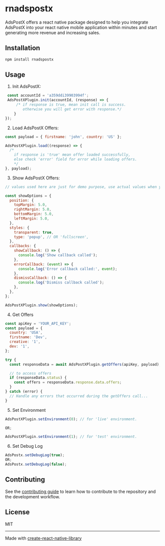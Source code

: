 # rnadspostx

AdsPostX offers a react native package designed to help you integrate AdsPostX into your react native mobile application within minutes and start generating more revenue and increasing sales.

## Installation

```sh
npm install rnadspostx
```

## Usage

1. Init AdsPostX:

```js
 const accountId = 'a359ddi39903994f';
 AdsPostXPlugin.init(accountId, (response) => {
     /* if response is true, mean init call is success.
        otherwise you will get error with response.*/
    }
});
```

2. Load AdsPostX Offers:

```js
const payload = { firstname: 'john', country: 'US' };

AdsPostXPlugin.load((response) => {
  /*
    if response is 'true' mean offer loaded successfully,
    else check 'error' field for error while loading offers.
    */
}, payload);
```

3. Show AdsPostX Offers:

```js
// values used here are just for demo purpose, use actual values when you are integrating SDK.

const showOptions = {
  position: {
    topMargin: 5.0,
    rightMargin: 5.0,
    bottomMargin: 5.0,
    leftMargin: 5.0,
  },
  styles: {
    transparent: true,
    type: 'popup', // OR 'fullscreen',
  },
  callbacks: {
    showCallback: () => {
      console.log('Show callback called');
    },
    errorCallback: (event) => {
      console.log('Error callback called:', event);
    },
    dismissCallback: () => {
      console.log('Dismiss callback called');
    },
  },
};

AdsPostXPlugin.show(showOptions);
```

4. Get Offers

```js
const apiKey = 'YOUR_API_KEY';
const payload = {
  country: 'USA',
  firstname: 'Dev',
  creative: '1',
  dev: '1',
};

try {
  const responseData = await AdsPostXPlugin.getOffers(apiKey, payload);

  // to access offers
  if (responseData.status) {
    const offers = responseData.response.data.offers;
  }
} catch (error) {
  // Handle any errors that occurred during the getOffers call...
}
```

5. Set Environment

```js
AdsPostXPlugin.setEnvironment(0); // for 'live' environment.

OR;

AdsPostXPlugin.setEnvironment(1); // for 'test' environment.
```

6. Set Debug Log

```js
AdsPostx.setDebugLog(true);
OR;
AdsPostx.setDebugLog(false);
```

## Contributing

See the [contributing guide](CONTRIBUTING.md) to learn how to contribute to the repository and the development workflow.

## License

MIT

---

Made with [create-react-native-library](https://github.com/callstack/react-native-builder-bob)
